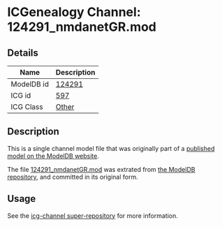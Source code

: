 # ICGenealogy Channel: 124291\_nmdanetGR.mod

## Details

Name | Description
---- | -----------
ModelDB id | [124291](http://senselab.med.yale.edu/ModelDB/ShowModel.cshtml?model=124291)
ICG id | [597](http://icg.neurotheory.ox.ac.uk/channels/other/597)
ICG Class | [Other](http://icg.neurotheory.ox.ac.uk/channels/other)

## Description

This is a single channel model file that was originally part of a [published model on the ModelDB website](http://senselab.med.yale.edu/mModelDB/ShowModel.cshtml?model=124291).

The file [124291\_nmdanetGR.mod](124291_nmdanetGR.mod) was extrated from [the ModelDB repository](http://senselab.med.yale.edu/ModelDB/ShowModel.cshtml?model=124291), and committed in its original form.

## Usage

See the [icg-channel super-repository](https://github.com/icgenealogy/icg-channels) for more information.